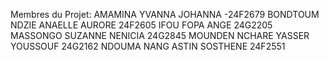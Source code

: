 Membres du Projet:
AMAMINA YVANNA JOHANNA -24F2679 
BONDTOUM NDZIE ANAELLE AURORE 24F2605
IFOU FOPA ANGE 24G2205
MASSONGO SUZANNE NENICIA 24G2845
MOUNDEN NCHARE YASSER YOUSSOUF 24G2162
NDOUMA NANG ASTIN SOSTHENE 24F2551
